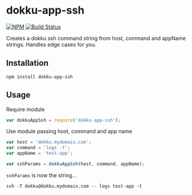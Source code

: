 dokku-app-ssh
=============

[![NPM](https://nodei.co/npm/dokku-app-ssh.png?compact=true)](https://npmjs.org/package/dokku-app-ssh)
[![Build Status](https://travis-ci.org/digitalsadhu/dokku-app-ssh.svg?branch=master)](https://travis-ci.org/digitalsadhu/dokku-app-ssh)

Creates a dokku ssh command string from host, command and appName strings.
Handles edge cases for you.

## Installation

```
npm install dokku-app-ssh
```

## Usage

Require module

```js
var dokkuAppSsh = require('dokku-app-ssh');
```

Use module passing host, command and app name
```js
var host = 'dokku.mydomain.com';
var command = 'logs -t';
var appName = 'test-app';

var sshParams = dokkuAppSsh(host, command, appName);
```

`sshParams` is now the string...
```
ssh -T dokku@dokku.mydomain.com -- logs test-app -t
```
